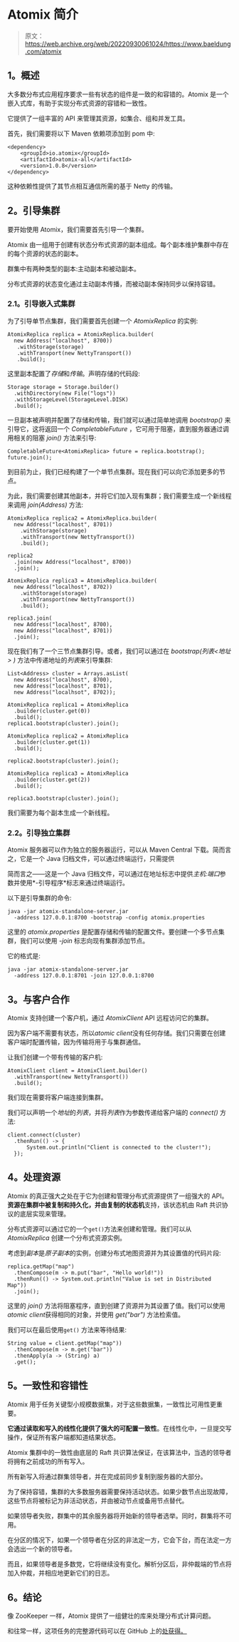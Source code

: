 # Atomix 简介

> 原文：<https://web.archive.org/web/20220930061024/https://www.baeldung.com/atomix>

## **1。概述**

大多数分布式应用程序要求一些有状态的组件是一致的和容错的。Atomix 是一个嵌入式库，有助于实现分布式资源的容错和一致性。

它提供了一组丰富的 API 来管理其资源，如集合、组和并发工具。

首先，我们需要将以下 Maven 依赖项添加到 pom 中:

```
<dependency>
    <groupId>io.atomix</groupId>
    <artifactId>atomix-all</artifactId>
    <version>1.0.8</version>
</dependency>
```

这种依赖性提供了其节点相互通信所需的基于 Netty 的传输。

## **2。引导集群**

要开始使用 Atomix，我们需要首先引导一个集群。

Atomix 由一组用于创建有状态分布式资源的副本组成。每个副本维护集群中存在的每个资源的状态的副本。

群集中有两种类型的副本:主动副本和被动副本。

分布式资源的状态变化通过主动副本传播，而被动副本保持同步以保持容错。

### **2.1。引导嵌入式集群**

为了引导单节点集群，我们需要首先创建一个 *AtomixReplica* 的实例:

```
AtomixReplica replica = AtomixReplica.builder(
  new Address("localhost", 8700))
   .withStorage(storage)
   .withTransport(new NettyTransport())
   .build();
```

这里副本配置了*存储*和*传输*。声明存储的代码段:

```
Storage storage = Storage.builder()
  .withDirectory(new File("logs"))
  .withStorageLevel(StorageLevel.DISK)
  .build();
```

一旦副本被声明并配置了存储和传输，我们就可以通过简单地调用 *bootstrap()* 来引导它，这将返回一个 *CompletableFuture* ，它可用于阻塞，直到服务器通过调用相关的阻塞 *join()* 方法来引导:

```
CompletableFuture<AtomixReplica> future = replica.bootstrap();
future.join();
```

到目前为止，我们已经构建了一个单节点集群。现在我们可以向它添加更多的节点。

为此，我们需要创建其他副本，并将它们加入现有集群；我们需要生成一个新线程来调用 *join(Address)* 方法:

```
AtomixReplica replica2 = AtomixReplica.builder(
  new Address("localhost", 8701))
    .withStorage(storage)
    .withTransport(new NettyTransport())
    .build();

replica2
  .join(new Address("localhost", 8700))
  .join();

AtomixReplica replica3 = AtomixReplica.builder(
  new Address("localhost", 8702))
    .withStorage(storage)
    .withTransport(new NettyTransport())
    .build();

replica3.join(
  new Address("localhost", 8700), 
  new Address("localhost", 8701))
  .join();
```

现在我们有了一个三节点集群引导。或者，我们可以通过在 *bootstrap(列表<地址> )* 方法中传递地址的*列表*来引导集群:

```
List<Address> cluster = Arrays.asList(
  new Address("localhost", 8700), 
  new Address("localhost", 8701), 
  new Address("localhsot", 8702));

AtomixReplica replica1 = AtomixReplica
  .builder(cluster.get(0))
  .build();
replica1.bootstrap(cluster).join();

AtomixReplica replica2 = AtomixReplica
  .builder(cluster.get(1))
  .build();

replica2.bootstrap(cluster).join();

AtomixReplica replica3 = AtomixReplica
  .builder(cluster.get(2))
  .build();

replica3.bootstrap(cluster).join();
```

我们需要为每个副本生成一个新线程。

### **2.2。引导独立集群**

Atomix 服务器可以作为独立的服务器运行，可以从 Maven Central 下载。简而言之，它是一个 Java 归档文件，可以通过终端运行，只需提供

简而言之——这是一个 Java 归档文件，可以通过在地址标志中提供*主机:端口*参数并使用*-引导程序*标志来通过终端运行。

以下是引导集群的命令:

```
java -jar atomix-standalone-server.jar 
  -address 127.0.0.1:8700 -bootstrap -config atomix.properties
```

这里的 *atomix.properties* 是配置存储和传输的配置文件。要创建一个多节点集群，我们可以使用 *-join* 标志向现有集群添加节点。

它的格式是:

```
java -jar atomix-standalone-server.jar 
  -address 127.0.0.1:8701 -join 127.0.0.1:8700
```

## **3。与客户合作**

Atomix 支持创建一个客户机，通过 *AtomixClient* API 远程访问它的集群。

因为客户端不需要有状态，所以*atomic client*没有任何存储。我们只需要在创建客户端时配置传输，因为传输将用于与集群通信。

让我们创建一个带有传输的客户机:

```
AtomixClient client = AtomixClient.builder()
  .withTransport(new NettyTransport())
  .build();
```

我们现在需要将客户端连接到集群。

我们可以声明一个*地址*的*列表*，并将*列表*作为参数传递给客户端的 *connect()* 方法:

```
client.connect(cluster)
  .thenRun(() -> {
      System.out.println("Client is connected to the cluster!");
  });
```

## **4。处理资源**

Atomix 的真正强大之处在于它为创建和管理分布式资源提供了一组强大的 API。**资源在集群中被复制和持久化，并由复制的状态机**支持，该状态机由 Raft 共识协议的底层实现来管理。

分布式资源可以通过它的一个`get()`方法来创建和管理。我们可以从 *AtomixReplica* 创建一个分布式资源实例。

考虑到*副本*是*原子副本*的实例，创建分布式地图资源并为其设置值的代码片段:

```
replica.getMap("map")
  .thenCompose(m -> m.put("bar", "Hello world!"))
  .thenRun(() -> System.out.println("Value is set in Distributed Map"))
  .join();
```

这里的 *join()* 方法将阻塞程序，直到创建了资源并为其设置了值。我们可以使用*atomic client*获得相同的对象，并使用 *get("bar")* 方法检索值。

我们可以在最后使用`get()` 方法来等待结果:

```
String value = client.getMap("map"))
  .thenCompose(m -> m.get("bar"))
  .thenApply(a -> (String) a)
  .get();
```

## **5。一致性和容错性**

Atomix 用于任务关键型小规模数据集，对于这些数据集，一致性比可用性更重要。

**它通过读取和写入的线性化提供了强大的可配置一致性**。在线性化中，一旦提交写操作，保证所有客户端都知道结果状态。

Atomix 集群中的一致性由底层的 Raft 共识算法保证，在该算法中，当选的领导者将拥有之前成功的所有写入。

所有新写入将通过群集领导者，并在完成前同步复制到服务器的大部分。

为了保持容错，集群的大多数服务器需要保持活动状态。如果少数节点出现故障，这些节点将被标记为非活动状态，并由被动节点或备用节点替代。

如果领导者失败，群集中的其余服务器将开始新的领导者选举。同时，群集将不可用。

在分区的情况下，如果一个领导者在分区的非法定一方，它会下台，而在法定一方会选出一个新的领导者。

而且，如果领导者是多数党，它将继续没有变化。解析分区后，非仲裁端的节点将加入仲裁，并相应地更新它们的日志。

## **6。结论**

像 ZooKeeper 一样，Atomix 提供了一组健壮的库来处理分布式计算问题。

和往常一样，这项任务的完整源代码可以在 GitHub 上的[处获得。](https://web.archive.org/web/20221208143856/https://github.com/eugenp/tutorials/tree/master/atomix)